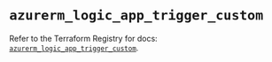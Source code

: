 # `azurerm_logic_app_trigger_custom`

Refer to the Terraform Registry for docs: [`azurerm_logic_app_trigger_custom`](https://registry.terraform.io/providers/hashicorp/azurerm/3.106.1/docs/resources/logic_app_trigger_custom).
